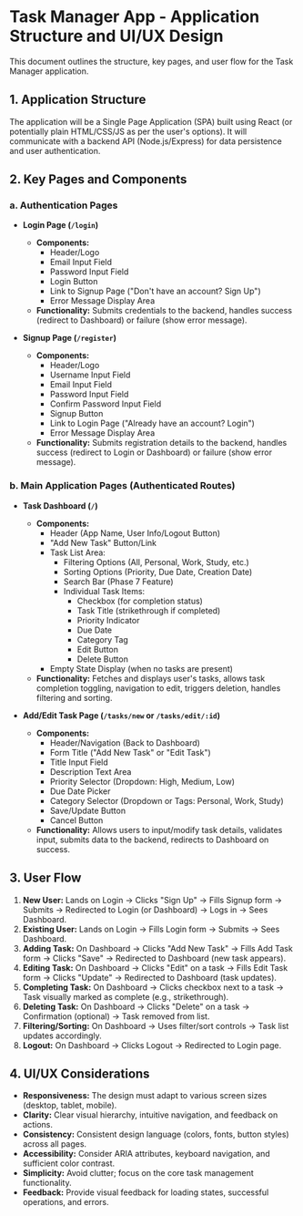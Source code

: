 # Task Manager App - Application Structure and UI/UX Design

This document outlines the structure, key pages, and user flow for the Task Manager application.

## 1. Application Structure

The application will be a Single Page Application (SPA) built using React (or potentially plain HTML/CSS/JS as per the user's options). It will communicate with a backend API (Node.js/Express) for data persistence and user authentication.

## 2. Key Pages and Components

### a. Authentication Pages

*   **Login Page (`/login`)**
    *   **Components:**
        *   Header/Logo
        *   Email Input Field
        *   Password Input Field
        *   Login Button
        *   Link to Signup Page ("Don't have an account? Sign Up")
        *   Error Message Display Area
    *   **Functionality:** Submits credentials to the backend, handles success (redirect to Dashboard) or failure (show error message).

*   **Signup Page (`/register`)**
    *   **Components:**
        *   Header/Logo
        *   Username Input Field
        *   Email Input Field
        *   Password Input Field
        *   Confirm Password Input Field
        *   Signup Button
        *   Link to Login Page ("Already have an account? Login")
        *   Error Message Display Area
    *   **Functionality:** Submits registration details to the backend, handles success (redirect to Login or Dashboard) or failure (show error message).

### b. Main Application Pages (Authenticated Routes)

*   **Task Dashboard (`/`)**
    *   **Components:**
        *   Header (App Name, User Info/Logout Button)
        *   "Add New Task" Button/Link
        *   Task List Area:
            *   Filtering Options (All, Personal, Work, Study, etc.)
            *   Sorting Options (Priority, Due Date, Creation Date)
            *   Search Bar (Phase 7 Feature)
            *   Individual Task Items:
                *   Checkbox (for completion status)
                *   Task Title (strikethrough if completed)
                *   Priority Indicator
                *   Due Date
                *   Category Tag
                *   Edit Button
                *   Delete Button
        *   Empty State Display (when no tasks are present)
    *   **Functionality:** Fetches and displays user's tasks, allows task completion toggling, navigation to edit, triggers deletion, handles filtering and sorting.

*   **Add/Edit Task Page (`/tasks/new` or `/tasks/edit/:id`)**
    *   **Components:**
        *   Header/Navigation (Back to Dashboard)
        *   Form Title ("Add New Task" or "Edit Task")
        *   Title Input Field
        *   Description Text Area
        *   Priority Selector (Dropdown: High, Medium, Low)
        *   Due Date Picker
        *   Category Selector (Dropdown or Tags: Personal, Work, Study)
        *   Save/Update Button
        *   Cancel Button
    *   **Functionality:** Allows users to input/modify task details, validates input, submits data to the backend, redirects to Dashboard on success.

## 3. User Flow

1.  **New User:** Lands on Login -> Clicks "Sign Up" -> Fills Signup form -> Submits -> Redirected to Login (or Dashboard) -> Logs in -> Sees Dashboard.
2.  **Existing User:** Lands on Login -> Fills Login form -> Submits -> Sees Dashboard.
3.  **Adding Task:** On Dashboard -> Clicks "Add New Task" -> Fills Add Task form -> Clicks "Save" -> Redirected to Dashboard (new task appears).
4.  **Editing Task:** On Dashboard -> Clicks "Edit" on a task -> Fills Edit Task form -> Clicks "Update" -> Redirected to Dashboard (task updates).
5.  **Completing Task:** On Dashboard -> Clicks checkbox next to a task -> Task visually marked as complete (e.g., strikethrough).
6.  **Deleting Task:** On Dashboard -> Clicks "Delete" on a task -> Confirmation (optional) -> Task removed from list.
7.  **Filtering/Sorting:** On Dashboard -> Uses filter/sort controls -> Task list updates accordingly.
8.  **Logout:** On Dashboard -> Clicks Logout -> Redirected to Login page.

## 4. UI/UX Considerations

*   **Responsiveness:** The design must adapt to various screen sizes (desktop, tablet, mobile).
*   **Clarity:** Clear visual hierarchy, intuitive navigation, and feedback on actions.
*   **Consistency:** Consistent design language (colors, fonts, button styles) across all pages.
*   **Accessibility:** Consider ARIA attributes, keyboard navigation, and sufficient color contrast.
*   **Simplicity:** Avoid clutter; focus on the core task management functionality.
*   **Feedback:** Provide visual feedback for loading states, successful operations, and errors.
